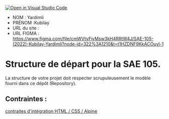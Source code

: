 [![Open in Visual Studio Code](https://classroom.github.com/assets/open-in-vscode-c66648af7eb3fe8bc4f294546bfd86ef473780cde1dea487d3c4ff354943c9ae.svg)](https://classroom.github.com/online_ide?assignment_repo_id=9708314&assignment_repo_type=AssignmentRepo)
- NOM : Yardimli
- PRÉNOM :Kubilay
- URL du site :
- URL FIGMA : https://www.figma.com/file/cmWVtyFiyMsw3kH4RRtW4J/SAE-105-(2022)-Kubilay-Yardimli?node-id=322%3A1210&t=t1HZDNF9KkACOuyl-1

# Structure de départ pour la SAE 105.

La structure de votre projet doit respecter scrupuleusement le modèle fourni dans ce dépôt (Repository).

## Contraintes :
[contraites d'intégration HTML / CSS / Alpine](https://moodle.univ-fcomte.fr/mod/page/view.php?id=645799)
